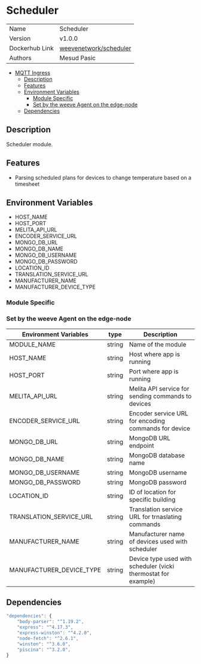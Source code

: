 # Scheduler

|                |                            |
| -------------- | -------------------------- |
| Name           | Scheduler                  |
| Version        | v1.0.0                     |
| Dockerhub Link | [weevenetwork/scheduler]() |
| Authors        | Mesud Pasic                |

- [MQTT Ingress](#scheduler)
  - [Description](#description)
  - [Features](#features)
  - [Environment Variables](#environment-variables)
    - [Module Specific](#module-specific)
    - [Set by the weeve Agent on the edge-node](#set-by-the-weeve-agent-on-the-edge-node)
  - [Dependencies](#dependencies)

## Description

Scheduler module.

## Features

- Parsing scheduled plans for devices to change temperature based on a timesheet

## Environment Variables

- HOST_NAME
- HOST_PORT
- MELITA_API_URL
- ENCODER_SERVICE_URL
- MONGO_DB_URL
- MONGO_DB_NAME
- MONGO_DB_USERNAME
- MONGO_DB_PASSWORD
- LOCATION_ID
- TRANSLATION_SERVICE_URL
- MANUFACTURER_NAME
- MANUFACTURER_DEVICE_TYPE


### Module Specific

### Set by the weeve Agent on the edge-node

| Environment Variables | type | Description |
| --- | --- | --- |
| MODULE_NAME | string | Name of the module |
| HOST_NAME | string | Host where app is running |
| HOST_PORT | string | Port where app is running |
| MELITA_API_URL | string | Melita API service for sending commands to devices |
| ENCODER_SERVICE_URL | string | Encoder service URL for encoding commands for device |
| MONGO_DB_URL | string | MongoDB URL endpoint |
| MONGO_DB_NAME | string | MongoDB database name |
| MONGO_DB_USERNAME | string | MongoDB username |
| MONGO_DB_PASSWORD | string | MongoDB password |
| LOCATION_ID | string | ID of location for specific building |
| TRANSLATION_SERVICE_URL | string | Translation service URL for trnaslating commands |
| MANUFACTURER_NAME | string | Manufacturer name of devices used with scheduler |
| MANUFACTURER_DEVICE_TYPE | string | Device type used with scheduler (vicki thermostat for example) |


## Dependencies

```js
"dependencies": {
    "body-parser": "^1.19.2",
    "express": "^4.17.3",
    "express-winston": "^4.2.0",
    "node-fetch": "^2.6.1",
    "winston": "^3.6.0",
	"piscina": "^3.2.0",
}
```
